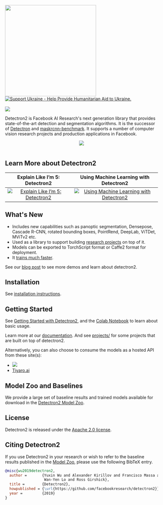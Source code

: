 <img src=".github/Detectron2-Logo-Horz.svg" width="300" >

<a href="https://opensource.facebook.com/support-ukraine">
  <img src="https://img.shields.io/badge/Support-Ukraine-FFD500?style=flat&labelColor=005BBB" alt="Support Ukraine - Help Provide Humanitarian Aid to Ukraine." />
</a>
<br>
<br>
<a href="https://console.tiyaro.ai/explore?pub=detectron2"> <img src="https://tiyaro-public-docs.s3.us-west-2.amazonaws.com/assets/try_on_tiyaro_badge.svg"></a> 

Detectron2 is Facebook AI Research's next generation library
that provides state-of-the-art detection and segmentation algorithms.
It is the successor of
[Detectron](https://github.com/facebookresearch/Detectron/)
and [maskrcnn-benchmark](https://github.com/facebookresearch/maskrcnn-benchmark/).
It supports a number of computer vision research projects and production applications in Facebook.

<div align="center">
  <img src="https://user-images.githubusercontent.com/1381301/66535560-d3422200-eace-11e9-9123-5535d469db19.png"/>
</div>
<br>

## Learn More about Detectron2

Explain Like I’m 5: Detectron2            |  Using Machine Learning with Detectron2
:-------------------------:|:-------------------------:
[![Explain Like I’m 5: Detectron2](https://img.youtube.com/vi/1oq1Ye7dFqc/0.jpg)](https://www.youtube.com/watch?v=1oq1Ye7dFqc)  |  [![Using Machine Learning with Detectron2](https://img.youtube.com/vi/eUSgtfK4ivk/0.jpg)](https://www.youtube.com/watch?v=eUSgtfK4ivk)

## What's New
* Includes new capabilities such as panoptic segmentation, Densepose, Cascade R-CNN, rotated bounding boxes, PointRend,
  DeepLab, ViTDet, MViTv2 etc.
* Used as a library to support building [research projects](projects/) on top of it.
* Models can be exported to TorchScript format or Caffe2 format for deployment.
* It [trains much faster](https://detectron2.readthedocs.io/notes/benchmarks.html).

See our [blog post](https://ai.facebook.com/blog/-detectron2-a-pytorch-based-modular-object-detection-library-/)
to see more demos and learn about detectron2.

## Installation

See [installation instructions](https://detectron2.readthedocs.io/tutorials/install.html).

## Getting Started

See [Getting Started with Detectron2](https://detectron2.readthedocs.io/tutorials/getting_started.html),
and the [Colab Notebook](https://colab.research.google.com/drive/16jcaJoc6bCFAQ96jDe2HwtXj7BMD_-m5)
to learn about basic usage.

Learn more at our [documentation](https://detectron2.readthedocs.org).
And see [projects/](projects/) for some projects that are built on top of detectron2.

Alternatively, you can also choose to consume the models as a hosted API from these site(s):

* <a href="https://console.tiyaro.ai/explore?q=detectron2&pub=detectron2"> <img src="https://tiyaro-public-docs.s3.us-west-2.amazonaws.com/assets/try_on_tiyaro_badge.svg"></a> 
* [Tiyaro.ai](https://console.tiyaro.ai/explore?q=densepose&pub=detectron2)

## Model Zoo and Baselines

We provide a large set of baseline results and trained models available for download in the [Detectron2 Model Zoo](MODEL_ZOO.md).

## License

Detectron2 is released under the [Apache 2.0 license](LICENSE).

## Citing Detectron2

If you use Detectron2 in your research or wish to refer to the baseline results published in the [Model Zoo](MODEL_ZOO.md), please use the following BibTeX entry.

```BibTeX
@misc{wu2019detectron2,
  author =       {Yuxin Wu and Alexander Kirillov and Francisco Massa and
                  Wan-Yen Lo and Ross Girshick},
  title =        {Detectron2},
  howpublished = {\url{https://github.com/facebookresearch/detectron2}},
  year =         {2019}
}
```
